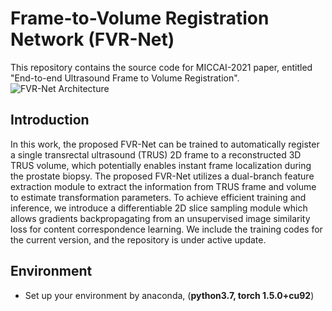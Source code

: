 # Frame-to-Volume Registration Network (FVR-Net)
This repository contains the source code for MICCAI-2021 paper, entitled "End-to-end Ultrasound Frame to Volume Registration". 
![FVR-Net Architecture](figures/0001.jpg)

## Introduction
In this work, the proposed FVR-Net can be trained to automatically register a single transrectal ultrasound (TRUS) 2D frame to a reconstructed 3D TRUS volume, which potentially enables instant frame localization during the prostate biopsy. The proposed FVR-Net utilizes a dual-branch feature extraction module to extract the information from TRUS frame and volume to estimate transformation parameters. To achieve efficient training and inference, we introduce a differentiable 2D slice sampling module which allows gradients backpropagating from an unsupervised image similarity loss for content correspondence learning. We include the training codes for the current version, and the repository is under active update.

## Environment
- Set up your environment by anaconda, (**python3.7, torch 1.5.0+cu92**)
